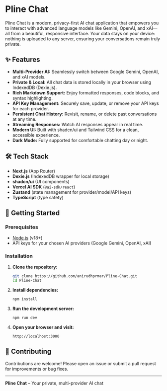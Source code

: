 # Pline Chat

Pline Chat is a modern, privacy-first AI chat application that empowers you to interact with advanced language models like Gemini, OpenAI, and xAI—all from a beautiful, responsive interface. Your data stays on your device: nothing is uploaded to any server, ensuring your conversations remain truly private.

## ✨ Features

- **Multi-Provider AI:** Seamlessly switch between Google Gemini, OpenAI, and xAI models.
- **Private & Local:** All chat data is stored locally in your browser using IndexedDB (Dexie.js).
- **Rich Markdown Support:** Enjoy formatted responses, code blocks, and syntax highlighting.
- **API Key Management:** Securely save, update, or remove your API keys for each provider.
- **Persistent Chat History:** Revisit, rename, or delete past conversations at any time.
- **Streaming Responses:** Watch AI responses appear in real time.
- **Modern UI:** Built with shadcn/ui and Tailwind CSS for a clean, accessible experience.
- **Dark Mode:** Fully supported for comfortable chatting day or night.

## 🛠️ Tech Stack

- **Next.js** (App Router)
- **Dexie.js** (IndexedDB wrapper for local storage)
- **shadcn/ui** (UI components)
- **Vercel AI SDK** (`@ai-sdk/react`)
- **Zustand** (state management for provider/model/API keys)
- **TypeScript** (type safety)

## 🚀 Getting Started

### Prerequisites

- [Node.js](https://nodejs.org/) (v18+)
- API keys for your chosen AI providers (Google Gemini, OpenAI, xAI)

### Installation

1. **Clone the repository:**
   ```bash
   git clone https://github.com/anirudhprmar/Pline-Chat.git
   cd Pline-Chat
   ```

2. **Install dependencies:**
   ```bash
   npm install
   ```

3. **Run the development server:**
   ```bash
   npm run dev
   ```

4. **Open your browser and visit:**
   ```
   http://localhost:3000
   ```


## 🤝 Contributing

Contributions are welcome! Please open an issue or submit a pull request for improvements or bug fixes.

---

**Pline Chat** – Your private, multi-provider AI chat